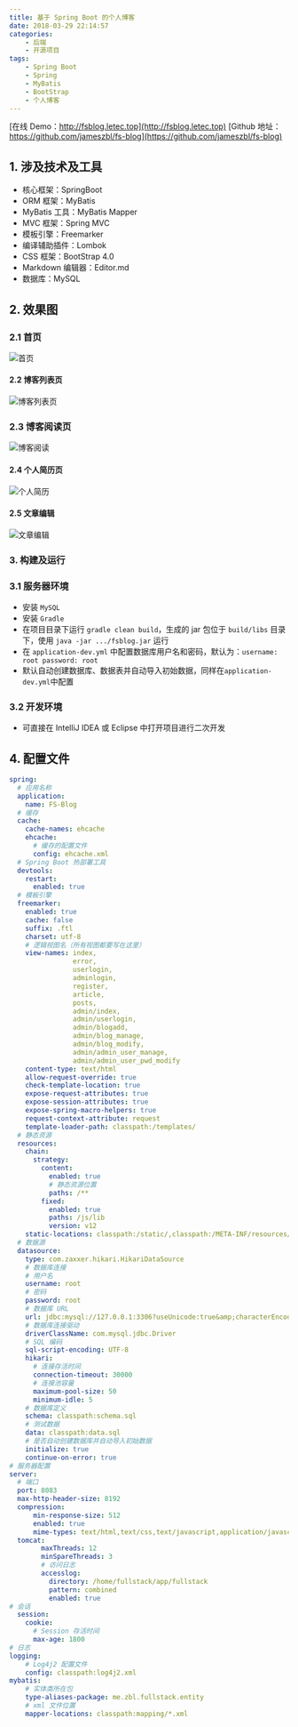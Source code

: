 ```yaml
---
title: 基于 Spring Boot 的个人博客
date: 2018-03-29 22:14:57
categories:
    - 后端
    - 开源项目
tags:
    - Spring Boot
    - Spring
    - MyBatis
    - BootStrap
    - 个人博客
---
```


[在线 Demo：http://fsblog.letec.top](http://fsblog.letec.top)
[Github 地址：https://github.com/jameszbl/fs-blog](https://github.com/jameszbl/fs-blog)
## 1. 涉及技术及工具
- 核心框架：SpringBoot
- ORM 框架：MyBatis
- MyBatis 工具：MyBatis Mapper
- MVC 框架：Spring MVC
- 模板引擎：Freemarker
- 编译辅助插件：Lombok
- CSS 框架：BootStrap 4.0
- Markdown 编辑器：Editor.md
- 数据库：MySQL
<!--more-->
## 2. 效果图
### 2.1 首页
![首页](https://upload-images.jianshu.io/upload_images/7134080-9314125f0eba4b91.png?imageMogr2/auto-orient/strip%7CimageView2/2/w/1240)
#### 2.2 博客列表页
![博客列表页](https://upload-images.jianshu.io/upload_images/7134080-5bc39b987193939f.png?imageMogr2/auto-orient/strip%7CimageView2/2/w/1240)
### 2.3 博客阅读页
![博客阅读](https://upload-images.jianshu.io/upload_images/7134080-7f49df2f61559bcb.png?imageMogr2/auto-orient/strip%7CimageView2/2/w/1240)
#### 2.4 个人简历页
![个人简历](https://upload-images.jianshu.io/upload_images/7134080-188d16150bfc2019.png?imageMogr2/auto-orient/strip%7CimageView2/2/w/1240)
#### 2.5 文章编辑
![文章编辑](https://upload-images.jianshu.io/upload_images/7134080-05a4df2254471c7e.png?imageMogr2/auto-orient/strip%7CimageView2/2/w/1240)
### 3. 构建及运行
### 3.1 服务器环境
- 安装 ``MySQL``
- 安装 ``Gradle``
- 在项目目录下运行 ``gradle clean build``，生成的 jar 包位于 ``build/libs`` 目录下，使用 ``java -jar .../fsblog.jar`` 运行
- 在 ``application-dev.yml`` 中配置数据库用户名和密码，默认为：``username: root password: root``
- 默认自动创建数据库、数据表并自动导入初始数据，同样在``application-dev.yml``中配置
### 3.2 开发环境
- 可直接在 IntelliJ IDEA 或 Eclipse 中打开项目进行二次开发
## 4. 配置文件
```yml
spring:
  # 应用名称
  application:
    name: FS-Blog
  # 缓存
  cache:
    cache-names: ehcache
    ehcache:
      # 缓存的配置文件
      config: ehcache.xml
  # Spring Boot 热部署工具
  devtools:
    restart:
      enabled: true
  # 模板引擎
  freemarker:
    enabled: true
    cache: false
    suffix: .ftl
    charset: utf-8
    # 逻辑视图名（所有视图都要写在这里）
    view-names: index,
                error,
                userlogin,
                adminlogin,
                register,
                article,
                posts,
                admin/index,
                admin/userlogin,
                admin/blogadd,
                admin/blog_manage,
                admin/blog_modify,
                admin/admin_user_manage,
                admin/admin_user_pwd_modify
    content-type: text/html
    allow-request-override: true
    check-template-location: true
    expose-request-attributes: true
    expose-session-attributes: true
    expose-spring-macro-helpers: true
    request-context-attribute: request
    template-loader-path: classpath:/templates/
  # 静态资源
  resources:
    chain:
      strategy:
        content:
          enabled: true
          # 静态资源位置
          paths: /**
        fixed:
          enabled: true
          paths: /js/lib
          version: v12
    static-locations: classpath:/static/,classpath:/META-INF/resources/,classpath:/resources/,classpath:/public/
  # 数据源
  datasource:
    type: com.zaxxer.hikari.HikariDataSource
    # 数据库连接
    # 用户名
    username: root
    # 密码
    password: root
    # 数据库 URL
    url: jdbc:mysql://127.0.0.1:3306?useUnicode:true&amp;characterEncoding:UTF-8
    # 数据库连接驱动
    driverClassName: com.mysql.jdbc.Driver
    # SQL 编码
    sql-script-encoding: UTF-8
    hikari:
      # 连接存活时间
      connection-timeout: 30000
      # 连接池容量
      maximum-pool-size: 50
      minimum-idle: 5
    # 数据库定义
    schema: classpath:schema.sql
    # 测试数据
    data: classpath:data.sql
    # 是否自动创建数据库并自动导入初始数据
    initialize: true
    continue-on-error: true
# 服务器配置
server:
  # 端口
  port: 8083
  max-http-header-size: 8192
  compression:
      min-response-size: 512
      enabled: true
      mime-types: text/html,text/css,text/javascript,application/javascript,image/gif,image/png,image/jpg
  tomcat:
        maxThreads: 12
        minSpareThreads: 3
        # 访问日志
        accesslog:
          directory: /home/fullstack/app/fullstack
          pattern: combined
          enabled: true
# 会话
  session:
    cookie:
      # Session 存活时间
      max-age: 1800
# 日志
logging:
    # Log4j2 配置文件
    config: classpath:log4j2.xml
mybatis:
    # 实体类所在包
    type-aliases-package: me.zbl.fullstack.entity
    # xml 文件位置
    mapper-locations: classpath:mapping/*.xml
```